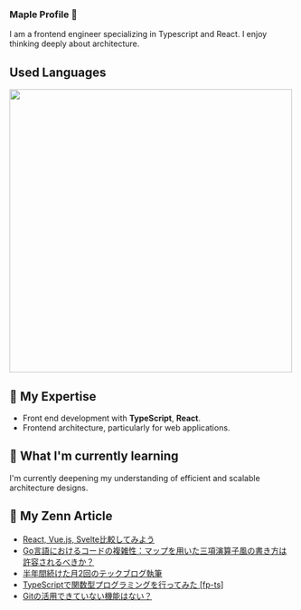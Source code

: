 ### Maple Profile 🍁

I am a frontend engineer specializing in Typescript and React. I enjoy thinking deeply about architecture.

## Used Languages

<p align="left">
    <a href="https://github.com/fuuki12" target="_blank">
    <img src="https://github-readme-stats.vercel.app/api/top-langs/?username=fuuki12&layout=compact&bg_color=DEG,ffb3ba,ffdfba&title_color=fc85ae" width="500px;" target="_blank" />
    </a>
</p>

## 🔭 My Expertise

- Front end development with **TypeScript**, **React**.
- Frontend architecture, particularly for web applications.

## 🌱 What I'm currently learning

I'm currently deepening my understanding of efficient and scalable architecture designs.

## 🎾 My Zenn Article

- [React, Vue.js, Svelte比較してみよう](https://zenn.dev//team_soda/articles/e4cd42857704a4)
- [Go言語におけるコードの複雑性：マップを用いた三項演算子風の書き方は許容されるべきか？](https://zenn.dev//team_soda/articles/848e4856a02f9d)
- [半年間続けた月2回のテックブログ執筆](https://zenn.dev//team_soda/articles/45dd47de4a2f25)
- [TypeScriptで関数型プログラミングを行ってみた [fp-ts]](https://zenn.dev//team_soda/articles/f4e20631af1df0)
- [Gitの活用できていない機能はない？](https://zenn.dev//team_soda/articles/98d3c114832668)